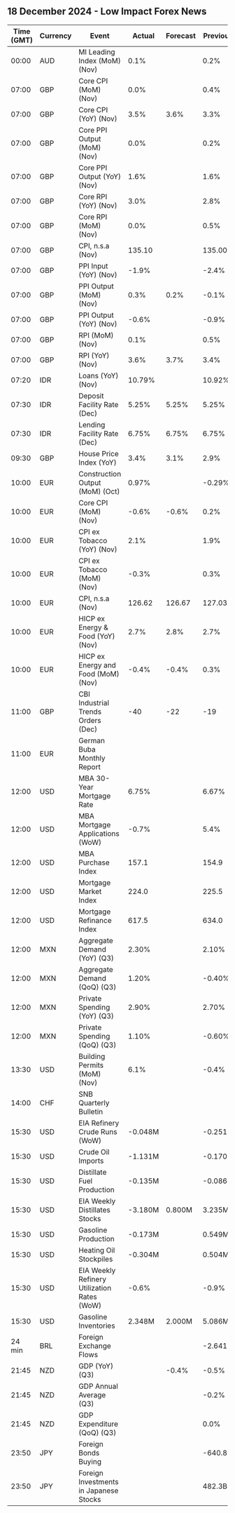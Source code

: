 ## 18 December 2024 - Low Impact Forex News

| Time (GMT) | Currency | Event | Actual | Forecast | Previous |
|------|----------|-------|--------|----------|----------|
| 00:00 | AUD | MI Leading Index (MoM) (Nov) | 0.1% |  | 0.2% |
| 07:00 | GBP | Core CPI (MoM) (Nov) | 0.0% |  | 0.4% |
| 07:00 | GBP | Core CPI (YoY) (Nov) | 3.5% | 3.6% | 3.3% |
| 07:00 | GBP | Core PPI Output (MoM) (Nov) | 0.0% |  | 0.2% |
| 07:00 | GBP | Core PPI Output (YoY) (Nov) | 1.6% |  | 1.6% |
| 07:00 | GBP | Core RPI (YoY) (Nov) | 3.0% |  | 2.8% |
| 07:00 | GBP | Core RPI (MoM) (Nov) | 0.0% |  | 0.5% |
| 07:00 | GBP | CPI, n.s.a (Nov) | 135.10 |  | 135.00 |
| 07:00 | GBP | PPI Input (YoY) (Nov) | -1.9% |  | -2.4% |
| 07:00 | GBP | PPI Output (MoM) (Nov) | 0.3% | 0.2% | -0.1% |
| 07:00 | GBP | PPI Output (YoY) (Nov) | -0.6% |  | -0.9% |
| 07:00 | GBP | RPI (MoM) (Nov) | 0.1% |  | 0.5% |
| 07:00 | GBP | RPI (YoY) (Nov) | 3.6% | 3.7% | 3.4% |
| 07:20 | IDR | Loans (YoY) (Nov) | 10.79% |  | 10.92% |
| 07:30 | IDR | Deposit Facility Rate (Dec) | 5.25% | 5.25% | 5.25% |
| 07:30 | IDR | Lending Facility Rate (Dec) | 6.75% | 6.75% | 6.75% |
| 09:30 | GBP | House Price Index (YoY) | 3.4% | 3.1% | 2.9% |
| 10:00 | EUR | Construction Output (MoM) (Oct) | 0.97% |  | -0.29% |
| 10:00 | EUR | Core CPI (MoM) (Nov) | -0.6% | -0.6% | 0.2% |
| 10:00 | EUR | CPI ex Tobacco (YoY) (Nov) | 2.1% |  | 1.9% |
| 10:00 | EUR | CPI ex Tobacco (MoM) (Nov) | -0.3% |  | 0.3% |
| 10:00 | EUR | CPI, n.s.a (Nov) | 126.62 | 126.67 | 127.03 |
| 10:00 | EUR | HICP ex Energy & Food (YoY) (Nov) | 2.7% | 2.8% | 2.7% |
| 10:00 | EUR | HICP ex Energy and Food (MoM) (Nov) | -0.4% | -0.4% | 0.3% |
| 11:00 | GBP | CBI Industrial Trends Orders (Dec) | -40 | -22 | -19 |
| 11:00 | EUR | German Buba Monthly Report |  |  |  |
| 12:00 | USD | MBA 30-Year Mortgage Rate | 6.75% |  | 6.67% |
| 12:00 | USD | MBA Mortgage Applications (WoW) | -0.7% |  | 5.4% |
| 12:00 | USD | MBA Purchase Index | 157.1 |  | 154.9 |
| 12:00 | USD | Mortgage Market Index | 224.0 |  | 225.5 |
| 12:00 | USD | Mortgage Refinance Index | 617.5 |  | 634.0 |
| 12:00 | MXN | Aggregate Demand (YoY) (Q3) | 2.30% |  | 2.10% |
| 12:00 | MXN | Aggregate Demand (QoQ) (Q3) | 1.20% |  | -0.40% |
| 12:00 | MXN | Private Spending (YoY) (Q3) | 2.90% |  | 2.70% |
| 12:00 | MXN | Private Spending (QoQ) (Q3) | 1.10% |  | -0.60% |
| 13:30 | USD | Building Permits (MoM) (Nov) | 6.1% |  | -0.4% |
| 14:00 | CHF | SNB Quarterly Bulletin |  |  |  |
| 15:30 | USD | EIA Refinery Crude Runs (WoW) | -0.048M |  | -0.251M |
| 15:30 | USD | Crude Oil Imports | -1.131M |  | -0.170M |
| 15:30 | USD | Distillate Fuel Production | -0.135M |  | -0.086M |
| 15:30 | USD | EIA Weekly Distillates Stocks | -3.180M | 0.800M | 3.235M |
| 15:30 | USD | Gasoline Production | -0.173M |  | 0.549M |
| 15:30 | USD | Heating Oil Stockpiles | -0.304M |  | 0.504M |
| 15:30 | USD | EIA Weekly Refinery Utilization Rates (WoW) | -0.6% |  | -0.9% |
| 15:30 | USD | Gasoline Inventories | 2.348M | 2.000M | 5.086M |
| 24 min | BRL | Foreign Exchange Flows |  |  | -2.641B |
| 21:45 | NZD | GDP (YoY) (Q3) |  | -0.4% | -0.5% |
| 21:45 | NZD | GDP Annual Average (Q3) |  |  | -0.2% |
| 21:45 | NZD | GDP Expenditure (QoQ) (Q3) |  |  | 0.0% |
| 23:50 | JPY | Foreign Bonds Buying |  |  | -640.8B |
| 23:50 | JPY | Foreign Investments in Japanese Stocks |  |  | 482.3B |

